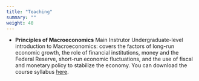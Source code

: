 ```yaml
---
title: "Teaching"
summary: ""
weight: 40
---
```


- **Principles of Macroeconomics** 
  Main Instrutor
  Undergraduate-level introduction to Macroeconomics: covers the factors of long-run economic growth, the role of financial institutions, money and the Federal Reserve, short-run economic fluctuations, and the use of fiscal and monetary policy to stabilize the economy. You can download the course syllabus [here](uploads/ECON112_Syllabus.pdf).

